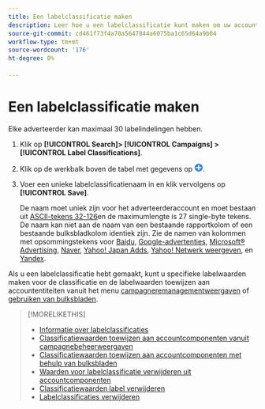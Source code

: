 ```yaml
---
title: Een labelclassificatie maken
description: Leer hoe u een labelclassificatie kunt maken om uw accountcomponenten te groeperen.
source-git-commit: cd461f73f4a70a5647844a6075ba1c65d64a9b04
workflow-type: tm+mt
source-wordcount: '176'
ht-degree: 0%

---
```


# Een labelclassificatie maken

Elke adverteerder kan maximaal 30 labelindelingen hebben.

1. Klik op **[!UICONTROL Search]> [!UICONTROL Campaigns] >[!UICONTROL Label Classifications]**.

1. Klik op de werkbalk boven de tabel met gegevens op ![Maken](/help/search-social-commerce/assets/add.png "Maken").

1. Voer een unieke labelclassificatienaam in en klik vervolgens op **[!UICONTROL Save]**.

   De naam moet uniek zijn voor het adverteerderaccount en moet bestaan uit [ASCII-tekens 32-126](https://www.asciitable.com/)en de maximumlengte is 27 single-byte tekens. De naam kan niet aan de naam van een bestaande rapportkolom of een bestaande bulksbladkolom identiek zijn. Zie de namen van kolommen met opsommingstekens voor [Baidu](/help/search-social-commerce/campaign-management/bulksheets/bulksheet-data-formats/bulksheet-data-baidu.md), [Google-advertenties](/help/search-social-commerce/campaign-management/bulksheets/bulksheet-data-formats/bulksheet-data-google.md), [Microsoft® Advertising](/help/search-social-commerce/campaign-management/bulksheets/bulksheet-data-formats/bulksheet-data-microsoft.md), [Naver](/help/search-social-commerce/campaign-management/bulksheets/bulksheet-data-formats/bulksheet-data-naver.md), [Yahoo! Japan Adds](/help/search-social-commerce/campaign-management/bulksheets/bulksheet-data-formats/bulksheet-data-yahoo-japan.md), [Yahoo! Netwerk weergeven](/help/search-social-commerce/campaign-management/bulksheets/bulksheet-data-formats/bulksheet-data-yahoo-display-network.md), en [Yandex](/help/search-social-commerce/campaign-management/bulksheets/bulksheet-data-formats/bulksheet-data-yandex.md).

Als u een labelclassificatie hebt gemaakt, kunt u specifieke labelwaarden maken voor de classificatie en de labelwaarden toewijzen aan accountentiteiten vanuit het menu [campagneremanagementweergaven](classification-values-assign-campaign-management.md) of [gebruiken van bulksbladen](classification-values-assign-bulksheets.md).

>[!MORELIKETHIS]
>
>* [Informatie over labelclassificaties](classification-about.md)
>* [Classificatiewaarden toewijzen aan accountcomponenten vanuit campagnebeheerweergaven](classification-values-assign-campaign-management.md)
>* [Classificatiewaarden toewijzen aan accountcomponenten met behulp van bulksbladen](classification-values-assign-bulksheets.md)
>* [Waarden voor labelclassificatie verwijderen uit accountcomponenten](classification-values-remove.md)
>* [Classificatiewaarden label verwijderen](classification-values-delete.md)
>* [Labelclassificaties verwijderen](classification-delete.md)

